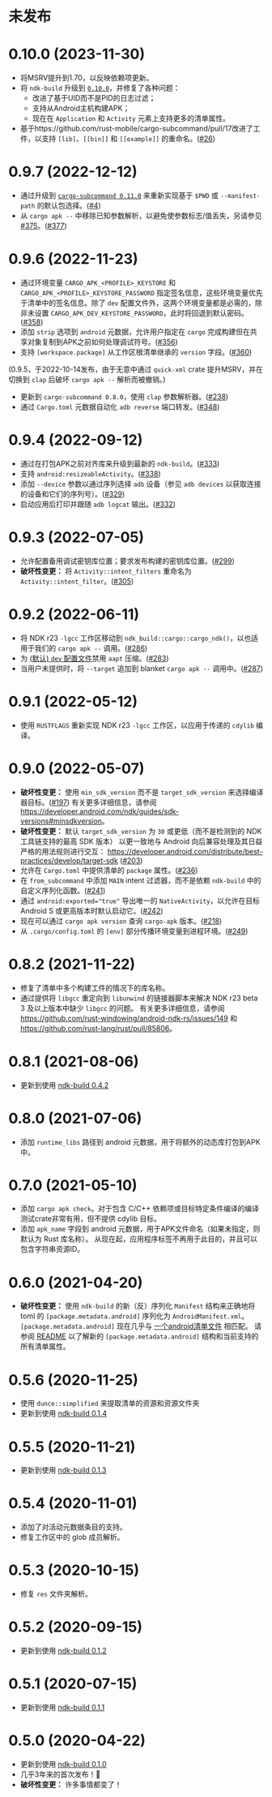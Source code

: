 # 未发布

# 0.10.0 (2023-11-30)

- 将MSRV提升到1.70，以反映依赖项更新。
- 将 `ndk-build` 升级到 [`0.10.0`](https://github.com/rust-mobile/cargo-apk/releases/tag/ndk-build-0.10.0)，并修复了各种问题：
  - 改进了基于UID而不是PID的日志过滤；
  - 支持从Android主机构建APK；
  - 现在在 `Application` 和 `Activity` 元素上支持更多的清单属性。
- 基于https://github.com/rust-mobile/cargo-subcommand/pull/17改进了工件，以支持 `[lib]`、`[[bin]]` 和 `[[example]]` 的重命名。([#26](https://github.com/rust-mobile/cargo-apk/pull/26))

# 0.9.7 (2022-12-12)

- 通过升级到 [`cargo-subcommand 0.11.0`](https://github.com/rust-mobile/cargo-subcommand/releases/tag/0.11.0) 来重新实现基于 `$PWD` 或 `--manifest-path` 的默认包选择。([#4](https://github.com/rust-mobile/cargo-apk/pull/4))
- 从 `cargo apk --` 中移除已知参数解析，以避免使参数标志/值丢失，另请参见 [#375](https://github.com/rust-windowing/android-ndk-rs/issues/375)。([#377](https://github.com/rust-windowing/android-ndk-rs/pull/377))

# 0.9.6 (2022-11-23)

- 通过环境变量 `CARGO_APK_<PROFILE>_KEYSTORE` 和 `CARGO_APK_<PROFILE>_KEYSTORE_PASSWORD` 指定签名信息，这些环境变量优先于清单中的签名信息。除了 `dev` 配置文件外，这两个环境变量都是必需的，除非未设置 `CARGO_APK_DEV_KEYSTORE_PASSWORD`，此时将回退到默认密码。([#358](https://github.com/rust-windowing/android-ndk-rs/pull/358))
- 添加 `strip` 选项到 `android` 元数据，允许用户指定在 `cargo` 完成构建但在共享对象复制到APK之前如何处理调试符号。([#356](https://github.com/rust-windowing/android-ndk-rs/pull/356))
- 支持 `[workspace.package]` 从工作区根清单继承的 `version` 字段。([#360](https://github.com/rust-windowing/android-ndk-rs/pull/360))

(0.9.5，于2022-10-14发布，由于无意中通过 `quick-xml` crate 提升MSRV，并在切换到 `clap` 后破坏 `cargo apk --` 解析而被撤销。)

- 更新到 `cargo-subcommand 0.8.0`，使用 `clap` 参数解析器。([#238](https://github.com/rust-windowing/android-ndk-rs/pull/238))
- 通过 `Cargo.toml` 元数据自动化 `adb reverse` 端口转发。([#348](https://github.com/rust-windowing/android-ndk-rs/pull/348))

# 0.9.4 (2022-09-12)

- 通过在打包APK之前对齐库来升级到最新的 `ndk-build`。([#333](https://github.com/rust-windowing/android-ndk-rs/pull/333))
- 支持 `android:resizeableActivity`。([#338](https://github.com/rust-windowing/android-ndk-rs/pull/338))
- 添加 `--device` 参数以通过序列选择 `adb` 设备（参见 `adb devices` 以获取连接的设备和它们的序列号）。([#329](https://github.com/rust-windowing/android-ndk-rs/pull/329))
- 启动应用后打印并跟随 `adb logcat` 输出。([#332](https://github.com/rust-windowing/android-ndk-rs/pull/332))

# 0.9.3 (2022-07-05)

- 允许配置备用调试密钥库位置；要求发布构建的密钥库位置。([#299](https://github.com/rust-windowing/android-ndk-rs/pull/299))
- **破坏性变更：** 将 `Activity::intent_filters` 重命名为 `Activity::intent_filter`。([#305](https://github.com/rust-windowing/android-ndk-rs/pull/305))

# 0.9.2 (2022-06-11)

- 将 NDK r23 `-lgcc` 工作区移动到 `ndk_build::cargo::cargo_ndk()`，以也适用于我们的 `cargo apk --` 调用。([#286](https://github.com/rust-windowing/android-ndk-rs/pull/286))
- 为 [(默认) `dev` 配置文件](https://doc.rust-lang.org/cargo/reference/profiles.html)禁用 `aapt` 压缩。([#283](https://github.com/rust-windowing/android-ndk-rs/pull/283))
- 当用户未提供时，将 `--target` 追加到 blanket `cargo apk --` 调用中。([#287](https://github.com/rust-windowing/android-ndk-rs/pull/287))

# 0.9.1 (2022-05-12)

- 使用 `RUSTFLAGS` 重新实现 NDK r23 `-lgcc` 工作区，以应用于传递的 `cdylib` 编译。

# 0.9.0 (2022-05-07)

- **破坏性变更：** 使用 `min_sdk_version` 而不是 `target_sdk_version` 来选择编译器目标。([#197](https://github.com/rust-windowing/android-ndk-rs/pull/197))
  有关更多详细信息，请参阅 <https://developer.android.com/ndk/guides/sdk-versions#minsdkversion>。
- **破坏性变更：** 默认 `target_sdk_version` 为 `30` 或更低（而不是检测到的 NDK 工具链支持的最高 SDK 版本）
  以更一致地与 Android 向后兼容处理及其日益严格的用法规则进行交互：
  <https://developer.android.com/distribute/best-practices/develop/target-sdk>
  ([#203](https://github.com/rust-windowing/android-ndk-rs/pull/203))
- 允许在 `Cargo.toml` 中提供清单的 `package` 属性。([#236](https://github.com/rust-windowing/android-ndk-rs/pull/236))
- 在 `from_subcommand` 中添加 `MAIN` intent 过滤器，而不是依赖 `ndk-build` 中的自定义序列化函数。([#241](https://github.com/rust-windowing/android-ndk-rs/pull/241))
- 通过 `android:exported="true"` 导出唯一的 `NativeActivity`，以允许在目标 Android S 或更高版本时默认启动它。([#242](https://github.com/rust-windowing/android-ndk-rs/pull/242))
- 现在可以通过 `cargo apk version` 查询 `cargo-apk` 版本。([#218](https://github.com/rust-windowing/android-ndk-rs/pull/218))
- 从 `.cargo/config.toml` 的 `[env]` 部分传播环境变量到进程环境。([#249](https://github.com/rust-windowing/android-ndk-rs/pull/249))

# 0.8.2 (2021-11-22)

- 修复了清单中多个构建工件的情况下的库名称。
- 通过提供将 `libgcc` 重定向到 `libunwind` 的链接器脚本来解决 NDK r23 beta 3 及以上版本中缺少 `libgcc` 的问题。
  有关更多详细信息，请参阅 <https://github.com/rust-windowing/android-ndk-rs/issues/149> 和 <https://github.com/rust-lang/rust/pull/85806>。

# 0.8.1 (2021-08-06)

- 更新到使用 [ndk-build 0.4.2](../ndk-build2/CHANGELOG.md#042-2021-08-06)

# 0.8.0 (2021-07-06)

- 添加 `runtime_libs` 路径到 android 元数据，用于将额外的动态库打包到APK中。

# 0.7.0 (2021-05-10)

- 添加 `cargo apk check`。对于包含 C/C++ 依赖项或目标特定条件编译的编译测试crate非常有用，但不提供 cdylib 目标。
- 添加 `apk_name` 字段到 android 元数据，用于APK文件命名（如果未指定，则默认为 Rust 库名称）。
  从现在起，应用程序标签不再用于此目的，并且可以包含字符串资源ID。

# 0.6.0 (2021-04-20)

- **破坏性变更：** 使用 `ndk-build` 的新（反）序列化 `Manifest` 结构来正确地将 toml 的 `[package.metadata.android]` 序列化为 `AndroidManifest.xml`。
  `[package.metadata.android]` 现在几乎与 [一个android清单文件](https://developer.android.com/guide/topics/manifest/manifest-element) 相匹配。
  请参阅 [README](README.md) 以了解新的 `[package.metadata.android]` 结构和当前支持的所有清单属性。

# 0.5.6 (2020-11-25)

- 使用 `dunce::simplified` 来提取清单的资源和资源文件夹
- 更新到使用 [ndk-build 0.1.4](../ndk-build2/CHANGELOG.md#014-2020-11-25)

# 0.5.5 (2020-11-21)

- 更新到使用 [ndk-build 0.1.3](../ndk-build2/CHANGELOG.md#013-2020-11-21)

# 0.5.4 (2020-11-01)

- 添加了对活动元数据条目的支持。
- 修复工作区中的 glob 成员解析。

# 0.5.3 (2020-10-15)

- 修复 `res` 文件夹解析。

# 0.5.2 (2020-09-15)

- 更新到使用 [ndk-build 0.1.2](../ndk-build2/CHANGELOG.md#012-2020-09-15)

# 0.5.1 (2020-07-15)

- 更新到使用 [ndk-build 0.1.1](../ndk-build2/CHANGELOG.md#011-2020-07-15)

# 0.5.0 (2020-04-22)

- 更新到使用 [ndk-build 0.1.0](../ndk-build2/CHANGELOG.md#010-2020-04-22)
- 几乎3年来的首次发布！🎉
- **破坏性变更：** 许多事情都变了！
